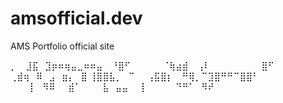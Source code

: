 # amsofficial.dev

AMS Portfolio official site

⡀
⠀⣸⣯⠀⣹⡶⠶⢶⣤⣀⠶⠶⣤
⠀⠘⣿⠋⠀⠀⠀⠀⠀⠈⢷⣴⣾
⠀⢠⠇⠀⠀⠀⠀⠀⠀⠀⠀⣿⠋
⢀⣾⢶⠀⠿⠀⣠⠀⣶⡄⠀⣿
⢸⣿⣿⣧⡀⠀⠉⠀⠀⢠⣯⣿⡆
⠀⠛⢿⡀⠉⣹⣿⠛⠛⠉⣿⣿⠃
⠀⠀⠀⡇⠀⠻⠿⠀⠀⣾⠁
⠀⠀⠀⣧⠀⣤⣤⠀⠀⡇⠀
⠀⠀⠀⠙⠛⠁⠀⠻⠞⠀⠀
